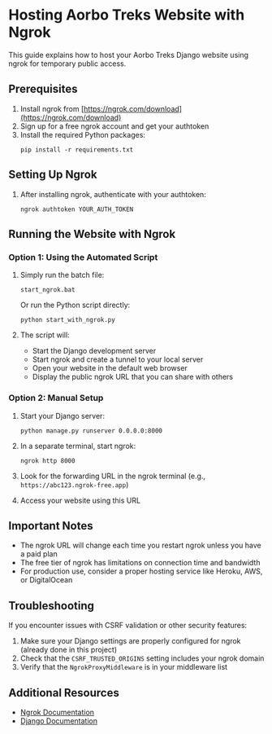 # Hosting Aorbo Treks Website with Ngrok

This guide explains how to host your Aorbo Treks Django website using ngrok for temporary public access.

## Prerequisites

1. Install ngrok from [https://ngrok.com/download](https://ngrok.com/download)
2. Sign up for a free ngrok account and get your authtoken
3. Install the required Python packages:
   ```
   pip install -r requirements.txt
   ```

## Setting Up Ngrok

1. After installing ngrok, authenticate with your authtoken:
   ```
   ngrok authtoken YOUR_AUTH_TOKEN
   ```

## Running the Website with Ngrok

### Option 1: Using the Automated Script

1. Simply run the batch file:
   ```
   start_ngrok.bat
   ```
   
   Or run the Python script directly:
   ```
   python start_with_ngrok.py
   ```

2. The script will:
   - Start the Django development server
   - Start ngrok and create a tunnel to your local server
   - Open your website in the default web browser
   - Display the public ngrok URL that you can share with others

### Option 2: Manual Setup

1. Start your Django server:
   ```
   python manage.py runserver 0.0.0.0:8000
   ```

2. In a separate terminal, start ngrok:
   ```
   ngrok http 8000
   ```

3. Look for the forwarding URL in the ngrok terminal (e.g., `https://abc123.ngrok-free.app`)

4. Access your website using this URL

## Important Notes

- The ngrok URL will change each time you restart ngrok unless you have a paid plan
- The free tier of ngrok has limitations on connection time and bandwidth
- For production use, consider a proper hosting service like Heroku, AWS, or DigitalOcean

## Troubleshooting

If you encounter issues with CSRF validation or other security features:

1. Make sure your Django settings are properly configured for ngrok (already done in this project)
2. Check that the `CSRF_TRUSTED_ORIGINS` setting includes your ngrok domain
3. Verify that the `NgrokProxyMiddleware` is in your middleware list

## Additional Resources

- [Ngrok Documentation](https://ngrok.com/docs)
- [Django Documentation](https://docs.djangoproject.com/)
